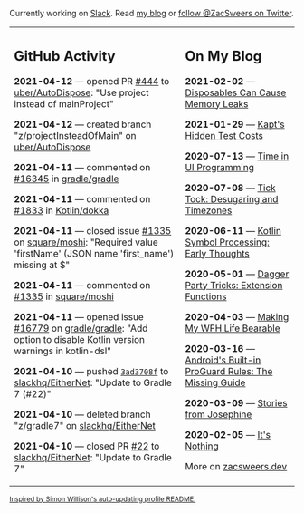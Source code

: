 Currently working on [Slack](https://slack.com/). Read [my blog](https://zacsweers.dev/) or [follow @ZacSweers on Twitter](https://twitter.com/ZacSweers).

<table><tr><td valign="top" width="60%">

## GitHub Activity
<!-- githubActivity starts -->
**2021-04-12** — opened PR [#444](https://api.github.com/repos/uber/AutoDispose/pulls/444) to [uber/AutoDispose](https://api.github.com/repos/uber/AutoDispose): "Use project instead of mainProject"

**2021-04-12** — created branch "z/projectInsteadOfMain" on [uber/AutoDispose](https://api.github.com/repos/uber/AutoDispose)

**2021-04-11** — commented on [#16345](https://github.com/gradle/gradle/issues/16345#issuecomment-817398318) in [gradle/gradle](https://api.github.com/repos/gradle/gradle)

**2021-04-11** — commented on [#1833](https://github.com/Kotlin/dokka/issues/1833#issuecomment-817356966) in [Kotlin/dokka](https://api.github.com/repos/Kotlin/dokka)

**2021-04-11** — closed issue [#1335](https://api.github.com/repos/square/moshi/issues/1335) on [square/moshi](https://api.github.com/repos/square/moshi): "Required value 'firstName' (JSON name 'first_name') missing at $"

**2021-04-11** — commented on [#1335](https://github.com/square/moshi/issues/1335#issuecomment-817343462) in [square/moshi](https://api.github.com/repos/square/moshi)

**2021-04-11** — opened issue [#16779](https://api.github.com/repos/gradle/gradle/issues/16779) on [gradle/gradle](https://api.github.com/repos/gradle/gradle): "Add option to disable Kotlin version warnings in kotlin-dsl"

**2021-04-10** — pushed [`3ad3708f`](https://github.com/slackhq/EitherNet/commit/3ad3708fc39974414cc5a190d53faedf7ca7d148) to [slackhq/EitherNet](https://api.github.com/repos/slackhq/EitherNet): "Update to Gradle 7 (#22)"

**2021-04-10** — deleted branch "z/gradle7" on [slackhq/EitherNet](https://api.github.com/repos/slackhq/EitherNet)

**2021-04-10** — closed PR [#22](https://api.github.com/repos/slackhq/EitherNet/pulls/22) to [slackhq/EitherNet](https://api.github.com/repos/slackhq/EitherNet): "Update to Gradle 7"
<!-- githubActivity ends -->
</td><td valign="top" width="40%">

## On My Blog
<!-- blog starts -->
**2021-02-02** — [Disposables Can Cause Memory Leaks](https://www.zacsweers.dev/disposables-can-cause-memory-leaks/)

**2021-01-29** — [Kapt's Hidden Test Costs](https://www.zacsweers.dev/kapts-hidden-test-costs/)

**2020-07-13** — [Time in UI Programming](https://www.zacsweers.dev/time-in-ui/)

**2020-07-08** — [Tick Tock: Desugaring and Timezones](https://www.zacsweers.dev/ticktock-desugaring-timezones/)

**2020-06-11** — [Kotlin Symbol Processing: Early Thoughts](https://www.zacsweers.dev/kotlin-symbol-processor-early-thoughts/)

**2020-05-01** — [Dagger Party Tricks: Extension Functions](https://www.zacsweers.dev/dagger-party-tricks-extension-functions/)

**2020-04-03** — [Making My WFH Life Bearable](https://www.zacsweers.dev/making-wfh-life-bearable/)

**2020-03-16** — [Android's Built-in ProGuard Rules: The Missing Guide](https://www.zacsweers.dev/android-proguard-rules/)

**2020-03-09** — [Stories from Josephine](https://www.zacsweers.dev/stories-from-josephine/)

**2020-02-05** — [It's Nothing](https://www.zacsweers.dev/its-nothing/)
<!-- blog ends -->
More on [zacsweers.dev](https://zacsweers.dev/)
</td></tr></table>

<sub><a href="https://simonwillison.net/2020/Jul/10/self-updating-profile-readme/">Inspired by Simon Willison's auto-updating profile README.</a></sub>